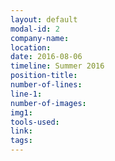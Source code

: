 ```yaml
---
layout: default
modal-id: 2
company-name:
location:
date: 2016-08-06
timeline: Summer 2016
position-title:
number-of-lines:
line-1:
number-of-images:
img1:
tools-used:
link:
tags:
---
```

